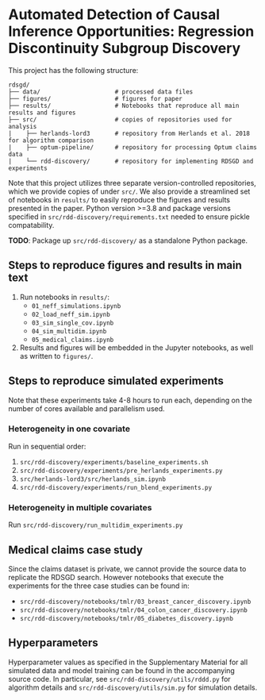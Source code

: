 # Automated Detection of Causal Inference Opportunities: Regression Discontinuity Subgroup Discovery

This project has the following structure:

~~~~
rdsgd/
├── data/                     # processed data files
├── figures/                  # figures for paper
├── results/                  # Notebooks that reproduce all main results and figures
├── src/                      # copies of repositories used for analysis
|    ├── herlands-lord3       # repository from Herlands et al. 2018 for algorithm comparison
|    ├── optum-pipeline/      # repository for processing Optum claims data
|    └── rdd-discovery/       # repository for implementing RDSGD and experiments
~~~~

Note that this project utilizes three separate version-controlled repositories, which we provide copies of under `src/`. We also provide a streamlined set of notebooks in `results/` to easily reproduce the figures and results presented in the paper. Python version >=3.8 and package versions specified in `src/rdd-discovery/requirements.txt` needed to ensure pickle compatability.

**TODO**: Package up `src/rdd-discovery/` as a standalone Python package.

## Steps to reproduce figures and results in main text

1. Run notebooks in `results/`: 
    - `01_neff_simulations.ipynb`
    - `02_load_neff_sim.ipynb`
    - `03_sim_single_cov.ipynb`
    - `04_sim_multidim.ipynb`
    - `05_medical_claims.ipynb`
2. Results and figures will be embedded in the Jupyter notebooks, as well as written to `figures/`.

## Steps to reproduce simulated experiments

Note that these experiments take 4-8 hours to run each, depending on the number
of cores available and parallelism used.

### Heterogeneity in one covariate

Run in sequential order: 
1. `src/rdd-discovery/experiments/baseline_experiments.sh`
2. `src/rdd-discovery/experiments/pre_herlands_experiments.py`
3. `src/herlands-lord3/src/herlands_sim.ipynb`
4. `src/rdd-discovery/experiments/run_blend_experiments.py`

### Heterogeneity in multiple covariates

Run `src/rdd-discovery/run_multidim_experiments.py`

## Medical claims case study

Since the claims dataset is private, we cannot provide the source data to replicate the RDSGD search. However notebooks that execute the experiments for the three case studies can be found in:

- `src/rdd-discovery/notebooks/tmlr/03_breast_cancer_discovery.ipynb`
- `src/rdd-discovery/notebooks/tmlr/04_colon_cancer_discovery.ipynb`
- `src/rdd-discovery/notebooks/tmlr/05_diabetes_discovery.ipynb`

## Hyperparameters

Hyperparameter values as specified in the Supplementary Material for all simulated data and model training can be found in the accompanying source code. In particular, see `src/rdd-discovery/utils/rddd.py` for algorithm details and `src/rdd-discovery/utils/sim.py` for simulation details.
